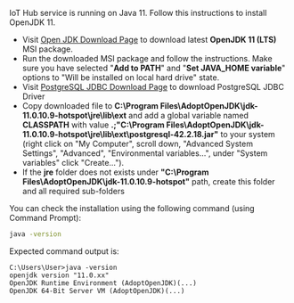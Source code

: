 IoT Hub service is running on Java 11. Follow this instructions to install OpenJDK 11.

 * Visit [Open JDK Download Page](https://adoptopenjdk.net/index.html) to download latest **OpenJDK 11 (LTS)** MSI package.
 * Run the downloaded MSI package and follow the instructions. 
 Make sure you have selected "**Add to PATH**" and "**Set JAVA_HOME variable**" options to "Will be installed on local hard drive" state.
 * Visit [PostgreSQL JDBC Download Page](https://jdbc.postgresql.org/download.html) to download PostgreSQL JDBC Driver
 * Copy downloaded file to **C:\Program Files\AdoptOpenJDK\jdk-11.0.10.9-hotspot\jre\lib\ext** and add a global variable named **CLASSPATH** with value **.;"C:\Program Files\AdoptOpenJDK\jdk-11.0.10.9-hotspot\jre\lib\ext\postgresql-42.2.18.jar"** to your system (right click on "My Computer", scroll down, "Advanced System Settings", "Advanced", "Environmental variables...", under "System variables" click "Create...").
 * If the **jre** folder does not exists under **"C:\Program Files\AdoptOpenJDK\jdk-11.0.10.9-hotspot"** path, create this folder and all required sub-folders


You can check the installation using the following command (using Command Prompt):

```bash
java -version
```

Expected command output is:

```text
C:\Users\User>java -version
openjdk version "11.0.xx"
OpenJDK Runtime Environment (AdoptOpenJDK)(...)
OpenJDK 64-Bit Server VM (AdoptOpenJDK)(...)
```
